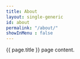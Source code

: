 ```yaml
---
title: About
layout: single-generic
id: about
permalink: "/about/"
showInMenu : false
---
```


{{ page.title }} page content.